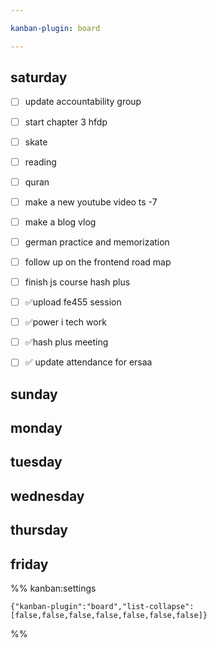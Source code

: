 ```yaml
---

kanban-plugin: board

---
```


## saturday

- [ ] update accountability group
- [ ] start chapter 3 hfdp
- [ ] skate
- [ ] reading
- [ ] quran
- [ ] make a new youtube video ts -7
- [ ] make a blog vlog
- [ ] german practice and memorization
- [ ] follow up on the frontend road map
- [ ] finish js course hash plus
- [ ] ✅upload fe455 session
- [ ] ✅power i tech work
- [ ] ✅hash plus meeting
- [ ] ✅ update attendance for ersaa


## sunday



## monday



## tuesday



## wednesday



## thursday



## friday





%% kanban:settings
```
{"kanban-plugin":"board","list-collapse":[false,false,false,false,false,false,false]}
```
%%
